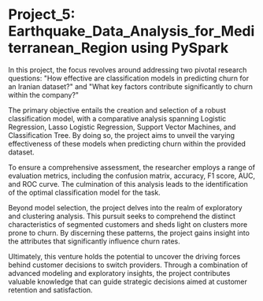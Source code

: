 # Project_5: Earthquake_Data_Analysis_for_Mediterranean_Region using PySpark

In this project, the focus revolves around addressing two pivotal research questions: "How effective are classification models in predicting churn for an Iranian dataset?" and "What key factors contribute significantly to churn within the company?"

The primary objective entails the creation and selection of a robust classification model, with a comparative analysis spanning Logistic Regression, Lasso Logistic Regression, Support Vector Machines, and Classification Tree. By doing so, the project aims to unveil the varying effectiveness of these models when predicting churn within the provided dataset.

To ensure a comprehensive assessment, the researcher employs a range of evaluation metrics, including the confusion matrix, accuracy, F1 score, AUC, and ROC curve. The culmination of this analysis leads to the identification of the optimal classification model for the task.

Beyond model selection, the project delves into the realm of exploratory and clustering analysis. This pursuit seeks to comprehend the distinct characteristics of segmented customers and sheds light on clusters more prone to churn. By discerning these patterns, the project gains insight into the attributes that significantly influence churn rates.

Ultimately, this venture holds the potential to uncover the driving forces behind customer decisions to switch providers. Through a combination of advanced modeling and exploratory insights, the project contributes valuable knowledge that can guide strategic decisions aimed at customer retention and satisfaction.
